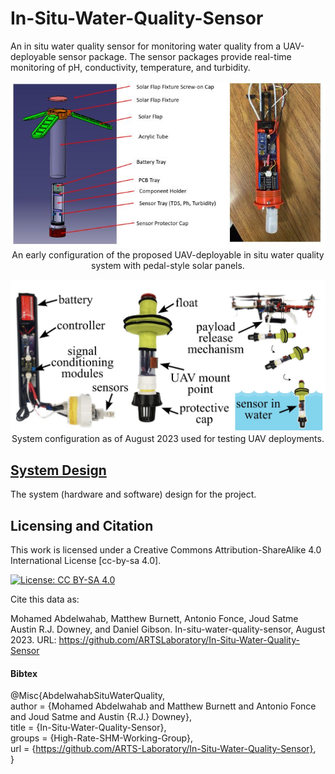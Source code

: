 # In-Situ-Water-Quality-Sensor
An in situ water quality sensor for monitoring water quality from a UAV-deployable sensor package. The sensor packages provide real-time monitoring of pH, conductivity, temperature, and turbidity. 


<p align="center">
<img src="media/in_situ_sensor.JPG" alt="drawing" width="700"/> <br> 
An early configuration of the proposed UAV-deployable in situ water quality system with pedal-style solar panels. 
</p>
<p align="center">
</p>

<p align="center">
<img src="media/in_situ_sensor_Aug_2023.jpg" alt="drawing" width="700"/> <br> 
System configuration as of August 2023 used for testing UAV deployments. 
</p>
<p align="center">
</p>


## [System Design](system_design)
The system (hardware and software) design for the project.



## Licensing and Citation

This work is licensed under a Creative Commons Attribution-ShareAlike 4.0 International License [cc-by-sa 4.0].

[![License: CC BY-SA 4.0](https://img.shields.io/badge/License-CC_BY--SA_4.0-lightgrey.svg)](https://creativecommons.org/licenses/by-sa/4.0/)


Cite this data as: 

Mohamed Abdelwahab, Matthew Burnett, Antonio Fonce, Joud Satme Austin R.J. Downey, and Daniel
Gibson. In-situ-water-quality-sensor, August 2023. URL: https://github.com/ARTSLaboratory/In-Situ-Water-Quality-Sensor

#### Bibtex

@Misc{AbdelwahabSituWaterQuality,  
  author = {Mohamed Abdelwahab and Matthew Burnett and Antonio Fonce and Joud Satme and Austin {R.J.} Downey},  
  title  = {In-Situ-Water-Quality-Sensor},  
  groups = {High-Rate-SHM-Working-Group},  
  url    = {https://github.com/ARTS-Laboratory/In-Situ-Water-Quality-Sensor},  
}  


























